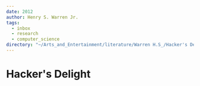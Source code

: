 ```yaml
---
date: 2012
author: Henry S. Warren Jr.
tags:
  - inbox
  - research
  - computer_science
directory: "~/Arts_and_Entertainment/literature/Warren H.S_/Hacker's Delight, 2nd edition (2376)/"
---
```


# Hacker's Delight

